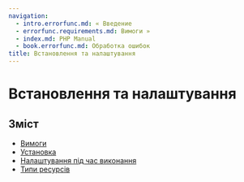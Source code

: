 ```yaml
---
navigation:
  - intro.errorfunc.md: « Введение
  - errorfunc.requirements.md: Вимоги »
  - index.md: PHP Manual
  - book.errorfunc.md: Обработка ошибок
title: Встановлення та налаштування
---
```

# Встановлення та налаштування

## Зміст

-   [Вимоги](errorfunc.requirements.md)
-   [Установка](errorfunc.installation.md)
-   [Налаштування під час виконання](errorfunc.configuration.md)
-   [Типи ресурсів](errorfunc.resources.md)
